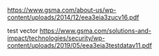 https://www.gsma.com/about-us/wp-content/uploads/2014/12/eea3eia3zucv16.pdf


test vector 
https://www.gsma.com/solutions-and-impact/technologies/security/wp-content/uploads/2019/05/eea3eia3testdatav11.pdf

